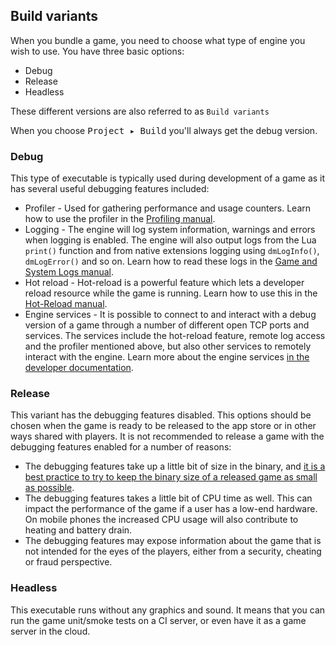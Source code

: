## Build variants

When you bundle a game, you need to choose what type of engine you wish to use. You have three basic options:

  * Debug
  * Release
  * Headless

These different versions are also referred to as `Build variants`

<div class='sidenote' markdown='1'>
When you choose <kbd>Project ▸ Build</kbd> you'll always get the debug version.
</div>


### Debug

This type of executable is typically used during development of a game as it has several useful debugging features included:

* Profiler - Used for gathering performance and usage counters. Learn how to use the profiler in the [Profiling manual](/manuals/profiling/).
* Logging - The engine will log system information, warnings and errors when logging is enabled. The engine will also output logs from the Lua `print()` function and from native extensions logging using `dmLogInfo()`, `dmLogError()` and so on. Learn how to read these logs in the [Game and System Logs manual](https://defold.com/manuals/debugging-game-and-system-logs/).
* Hot reload - Hot-reload is a powerful feature which lets a developer reload resource while the game is running. Learn how to use this in the [Hot-Reload manual](https://defold.com/manuals/hot-reload/).
* Engine services - It is possible to connect to and interact with a debug version of a game through a number of different open TCP ports and services. The services include the hot-reload feature, remote log access and the profiler mentioned above, but also other services to remotely interact with the engine. Learn more about the engine services [in the developer documentation](https://github.com/defold/defold/blob/dev/engine/docs/DEBUG_PORTS_AND_SERVICES.md).


### Release

This variant has the debugging features disabled. This options should be chosen when the game is ready to be released to the app store or in other ways shared with players. It is not recommended to release a game with the debugging features enabled for a number of reasons:

* The debugging features take up a little bit of size in the binary, and [it is a best practice to try to keep the binary size of a released game as small as possible](https://defold.com/manuals/optimization/#optimize-application-size).
* The debugging features takes a little bit of CPU time as well. This can impact the performance of the game if a user has a low-end hardware. On mobile phones the increased CPU usage will also contribute to heating and battery drain.
* The debugging features may expose information about the game that is not intended for the eyes of the players, either from a security, cheating or fraud perspective.


### Headless

This executable runs without any graphics and sound. It means that you can run the game unit/smoke tests on a CI server, or even have it as a game server in the cloud.